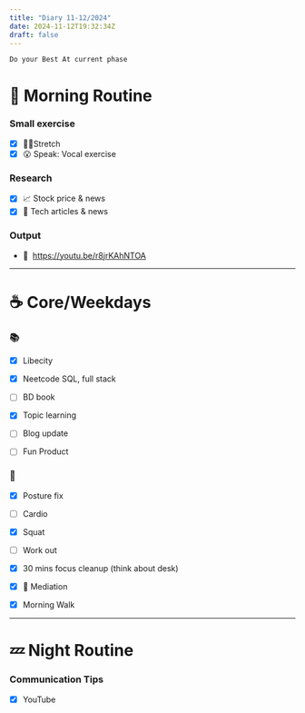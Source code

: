 ```yaml
---
title: "Diary 11-12/2024"  
date: 2024-11-12T19:32:34Z
draft: false
---
```


```tsx
Do your Best At current phase
```

# 🍳 Morning Routine

### Small exercise

- [x]  🧎‍♀️Stretch
- [x]  😮 Speak: Vocal exercise

### Research

- [x]  📈 Stock price & news
- [x]  👾 Tech articles & news

### Output

- 🎥  https://youtu.be/r8jrKAhNTOA

---

# ☕ Core/Weekdays

### 📚

- [x]  Libecity
- [x]  Neetcode SQL, full stack
- [ ]  BD  book

- [x]  Topic learning
- [ ]  Blog update
- [ ]  Fun Product

### 💪

- [x]  Posture fix
- [ ]  Cardio
- [x]  Squat
- [ ]  Work out

- [x]  30 mins focus cleanup (think about desk)
- [x]  🧘 Mediation
- [x]  Morning Walk

---

# 💤 Night Routine

### Communication Tips

- [x]  YouTube